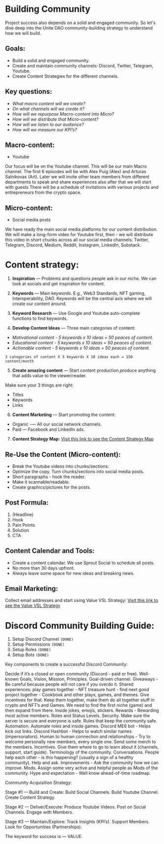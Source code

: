 # Building Community


Project success also depends on a solid and engaged community. So let's dive deep into the Unite DAO community-building strategy to understand how we will build.


## Goals:

- Build a solid and engaged community.
- Create and maintain community channels: Discord, Twitter, Telegram, Youtube.
- Create Content Strategies for the different channels.


## Key questions:

- *What macro content will we create?*
- *On what channels will we create it?*
- *How will we repurpose Macro-content into Micro?*
- *How will we distribute that Micro-content?*
- *How will we listen to our audience?*
- *How will we measure our KPI’s?*


## Macro-content:

- Youtube

Our focus will be on the Youtube channel. This will be our main Macro channel. The first 6 episodes will be with Alex Puig (Alex) and Arturas Salnikovas (Art). Later we will invite other team members from different departments to speak and share experiences also after that we will start with guests There will be a schedule of invitations with various projects and entrepreneurs from the crypto space. 


## Micro-content:

- Social media posts

We have ready the main social media platforms for our content distribution. We will make a long-form video for Youtube first, then - we will distribute this video in short chunks across all our social media channels: Twitter, Telegram, Discord, Medium, Reddit, Instagram, LinkedIn, Substack.


# Content strategy:

1. **Inspiration** — Problems and questions people ask in our niche. 
We can look at socials and get inspiration for content. 

2. **Keywords** — Main keywords. 
E.g., Web3 Standards, NFT gaming, Interoperability, DAO. 
Keywords will be the central axis where we will create our content around. 

3. **Keyword Research** — Use Google and Youtube auto-complete functions to find keywords.

4. **Develop Content Ideas** — Three main categories of content:
 - *Motivational content - 5 keywords x 10 ideas = 50 peaces of content.*
 - *Educational content - 5 keywords x 10 ideas = 50 peaces of content.*
 - *Actionable content - 5 keywords x 10 ideas = 50 peaces of content.*

`3 categories of content X 5 keywords X 10 ideas each = 150 content/month`

5. **Create amazing content** — Start content production,produce anything that adds value to the viewer/reader.

Make sure your 3 things are right:
- Titles
- Keywords
- Links

6. **Content Marketing** — Start promoting the content:
- Organic -— All our social network channels. 
- Paid — Facebook and LinkedIn ads. 

7. **Content Strategy Map:**
[Visit this link to see the Content Strategy Map](https://www.figma.com/file/UlRfLWL7SlHyIh7sDCCV0N/Building-Community?node-id=0%3A1)


## Re-Use the Content (Micro-content):

- Break the Youtube videos into chunks/sections.
- Optimize the copy. Turn chunks/sections into social media posts.
- Short paragraphs - hook the reader.
- Make it scannable/readable.
- Create graphics/pictures for the posts.


## Post Formula:

1. (Headline)
2. Hook
3. Pain Points
4. Solution
5. CTA


## Content Calendar and Tools:

- Create a content calendar. We use Sprout Social to schedule all posts.
- No more than 30 days upfront.
- Always leave some space for new ideas and breaking news.


## Email Marketing:

Collect email addresses and start using Value VSL Strategy:
[Visit this link to see the Value VSL Strategy](https://www.figma.com/file/UlRfLWL7SlHyIh7sDCCV0N/Building-Community?node-id=0%3A1)



# Discord Community Building Guide:

1. Setup Discord Channel `(DONE)`
2. Setup Permissions `(DONE)`
3. Setup Roles `(DONE)`
4. Setup Bots `(DONE)`

Key components to create a successful Discord Community:

Decide if it’s a closed or open community (Discord - paid or free).
Well-known Goals, Vision, Mission, Principles.
Goal-driven channel. 
Giveaways - Be careful because people will not care if you overdo it.
Shared experiences: play games together - NFT treasure hunt - find next good project together - Cookbook and other plays, games, and themes. Give incentives for that.
Keep them together, make them do all together stuff in crypto and NFT’s and Games.
We need to find the first niche (game) and then expand from there.
Inside jokes, emojis, stickers.
Rewards - Rewarding most active members.
Roles and Status Levels.
Security. Make sure the server is secure and everyone is safe. 
Rules that keep the community safe.
Automation. Automate roles and inside games. 
Discord ME6 bot - Helps kick out links.
Discord Hashbot - Helps to watch similar names (impersonators).
Human to human connection and relationships - Try to welcome personally new members, every single one. 
Send some merch to the members. Incentives.
Give them where to go to learn about it (channels, support, start guide).
Terminology of the community.
Conversations.
People help each other - is this happening? (usually a sign of a healthy community).
Help and ask. Improvements - Ask the community how we can improve.
Mods. Assign some very active and helpful people as Mods of the community.
Hype and expectation - Well know ahead-of-time roadmap.


Community Acquisition Strategy:

Stage #1 — Build and Create:
Build Social Channels.
Build Youtube Channel.
Create Content Strategy.

Stage #2 — Deliver/Execute:
Produce Youtube Videos.
Post on Social Channels.
Engage with Members. 

Stage #3 — Maintain/Explore:
Track Insights (KPI’s).
Support Members.
Look for Opportunities (Partnerships).


The keyword for success is — VALUE.

